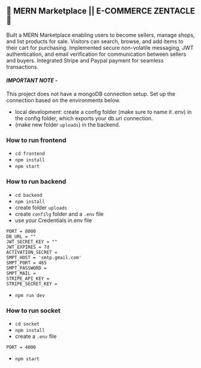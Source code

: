 ## 🌟 MERN Marketplace || E-COMMERCE ZENTACLE🌟

Built a MERN Marketplace enabling users to become sellers, manage shops, and list products for sale. Visitors can search, browse, and add items to their cart for purchasing. Implemented secure non-volatile messaging, JWT authentication, and email verification for communication between sellers and buyers. Integrated Stripe and Paypal payment for seamless transactions.

#### _**IMPORTANT NOTE**_ -

This project does not have a mongoDB connection setup. Set up the connection based on the environments below.

- local development: create a config folder (make sure to name it .env) in the config folder, which exports your db.uri connection.
- (make new folder `uploads`) in the backend.

### How to run frontend

- `cd frontend`
- `npm install`
- `npm start`

### How to run backend

- `cd backend`
- `npm install`
- create folder `uploads`
- create `confilg` folder and a `.env` file
- use your Credentials in.env file

```
PORT = 8000
DB_URL = ""
JWT_SECRET_KEY = ""
JWT_EXPIRES = 7d
ACTIVATION_SECRET =
SMPT_HOST = 'smtp.gmail.com'
SMPT_PORT = 465
SMPT_PASSWORD =
SMPT_MAIL =
STRIPE_API_KEY =
STRIPE_SECRET_KEY =
```

- `npm run dev`

### How to run socket

- `cd socket`
- `npm install`
- create a `.env` file

```
PORT = 4000
```

- `npm start`
